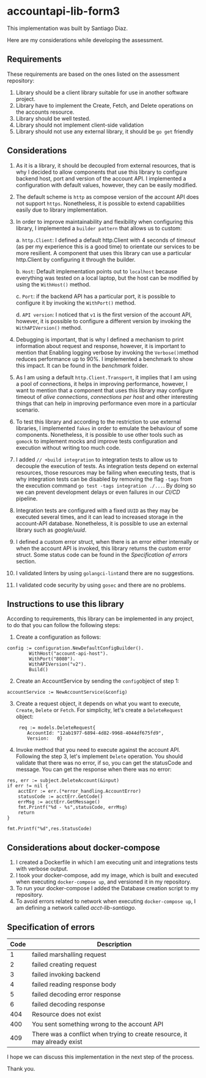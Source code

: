 # accountapi-lib-form3

This implementation was built by Santiago Diaz.

Here are my considerations while developing the assessment.

## Requirements
These requirements are based on the ones listed on the assessment repository:
1. Library should be a client library suitable for use in another software project.
2. Library have to implement the Create, Fetch, and Delete operations on the accounts resource.
3. Library should be well tested.
4. Library should not implement client-side validation
5. Library should not use any external library, it should be `go get` friendly

## Considerations
1. As it is a library, it should be decoupled from external resources, that is why I decided 
to allow components that use this library to configure backend host, port and version of 
   the account API. I implemented a configuration with default values, however, they can be easily modified.
   
2. The default scheme is `http` as compose version of the account API does not support `https`. Nonetheless,
it is possible to extend capabilities easily due to library implementation.
   
3. In order to improve maintainability and flexibility when configuring this library, I implemented a `builder pattern`
that allows us to custom:
   
   a. `http.Client`: I defined a default http.Client with 4 seconds of *timeout* (as per my experience this is a good time) to
orientate our services to be more resilient. A component that uses this library can use a particular http.Client by configuring it
   through the builder.
   
   b. `Host`: Default implementation points out to `localhost` because everything was tested on a local laptop, but the host can
be modified by using the `WithHost()` method.
   
   c. `Port`: if the backend API has a particular port, it is possible to configure it by invoking the `WithPort()` method.
   
   d. `API version`: I noticed that `v1` is the first version of the account API, however, it is possible to configure a different version by invoking the `WithAPIVersion()` method.

4. Debugging is important, that is why I defined a mechanism to print information about request and response, however, it is important to mention that
Enabling logging verbose by invoking the `Verbose()`method  reduces performance up to 90%. I implemented a benchmark to show this impact. It can be found in the *benchmark* folder.
   
5. As I am using a default `http.Client.Transport`, it implies that I am using a pool of connections, it helps in improving performance, however,
I want to mention that a component that uses this library may configure timeout of *alive connections*, *connections per host*
   and other interesting things that can help in improving performance even more in a particular scenario.
   
6. To test this library and according to the restriction to use external libraries,
   I implemented `fakes` in order to emulate the behaviour of some components. Nonetheless, it is possible to use
   other tools such as `gomock` to implement mocks and improve tests configuration and execution without writing too much code.
   
7. I added `// +build integration` to integration tests to allow us to decouple the execution of tests.
As integration tests depend on external resources, those resources may be failing when
   executing tests, that is why integration tests can be disabled by removing the flag `-tags` from the execution command `go test -tags integration ./...`.
   By doing so we can prevent development delays or even failures in our *CI/CD* pipeline.
   
8. Integration tests are configured with a fixed `UUID` as they may be executed several times, and it can lead to increased 
storage in the account-API database. Nonetheless, it is possible to use an external library such as *google/uuid*.
   
9. I defined a custom error struct, when there is an error either internally or when the account API is invoked, this library
returns the custom error struct. Some status code can be found in the *Specification of errors* section.
   
10. I validated linters by using `golangci-lint`and there are no suggestions.
    
11. I validated code security by using `gosec` and there are no problems.

## Instructions to use this library
According to requirements, this library can be implemented in any project, to do that you can follow the following steps:
1. Create a configuration as follows:
```
config := configuration.NewDefaultConfigBuilder().
		WithHost("account-api-host").
		WithPort("8080").
		WithAPIVersion("v2").
		Build()
```

2. Create an AccountService by sending the `config`object of step 1:
```
accountService := NewAccountService(&config)
```

3. Create a request object, it depends on what you want to execute, `Create`, `Delete` or `Fetch`. For simplicity, 
let's create a `DeleteRequest` object:
   
   ```
    req := models.DeleteRequest{ 
       AccountId: "12ab1977-6894-4d82-9968-4044df675fd9",
       Version:   0}
   ```
   
4. Invoke method that you need to execute against the account API. Following the step 3, let's implement `Delete` operation.
   You should validate that there was no error, if so, you can get the statusCode and message. You can get the response when there was no error:
```
res, err := subject.DeleteAccount(&input)
if err != nil {
	acctErr := err.(*error_handling.AccountError)
	statusCode := acctErr.GetCode()
	errMsg := acctErr.GetMessage()
	fmt.Printf("%d - %s",statusCode, errMsg)
	return
}

fmt.Printf("%d",res.StatusCode)

```

## Considerations about docker-compose
1. I created a Dockerfile in which I am executing unit and integrations tests with verbose output.
2. I took your docker-compose, add my image, which is built and executed when executing `docker-compose up`,  and versioned it in my repository.
3. To run your docker-compose I added the Database creation script to my repository. 
4. To avoid errors related to network when executing `docker-compose up`, I am defining a network called *acct-lib-santiago*.


## Specification of errors

| Code | Description |
|------|-------------|
|1| failed marshalling request|
|2| failed creating request|
|3| failed invoking backend|
|4| failed reading response body|
|5| failed decoding error response|
|6| failed decoding response|
|404| Resource does not exist|
|400| You sent something wrong to the account API|
|409| There was a conflict when trying to create resource, it may already exist|


I hope we can discuss this implementation in the next step of the process.

Thank you.